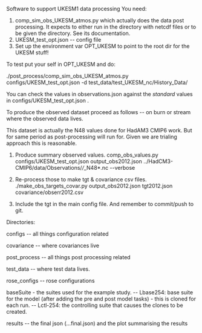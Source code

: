 Software to support UKESM1 data processing
You need:
1) comp_sim_obs_UKESM_atmos.py which actually does the data post processing. 
   It expects to either run in the directory with netcdf files or 
   to be given the directory. See its documentation. 
2) UKESM_test_opt.json -- config file
3) Set up the environment var OPT_UKESM to point to the root dir for the UKESM stuff!

To test put your self in OPT_UKESM and do:

./post_process/comp_sim_obs_UKESM_atmos.py configs/UKESM_test_opt.json -d test_data/test_UKESM_nc/History_Data/

You can check the values in observations.json against the *standard* values in configs/UKESM_test_opt.json .

To produce the observed dataset proceed as follows -- on burn or stream  where
the observed data lives. 

 This dataset is actually the N48 values done for HadAM3 CMIP6
work. But for same period as post-processing will run for. Given we
are trialing approach this is reasonable.

1) Produce summary observed values. 
comp_obs_values.py configs/UKESM_test_opt.json output_obs2012.json  ../HadCM3-CMIP6/data/Observations/*/*_N48*.nc --verbose

2) Re-process those to make tgt & covariance csv files.
./make_obs_targets_covar.py output_obs2012.json tgt2012.json covariance/obserr2012.csv

3) Include the tgt in the main config file. 
And remember to commit/push to git.

Directories:

configs -- all things configuration related

covariance -- where covariances live

post_process -- all things post processing related

test_data -- where test data lives. 

rose_configs -- rose configurations

baseSuite - the suites used for the example study.
-- Lbase254: base suite for the model (after adding the pre and post model tasks) - this is cloned for each run.
-- Lctl-254: the controlling suite that causes the clones to be created.

results  -- the final json (...final.json) and the plot summarising the results
